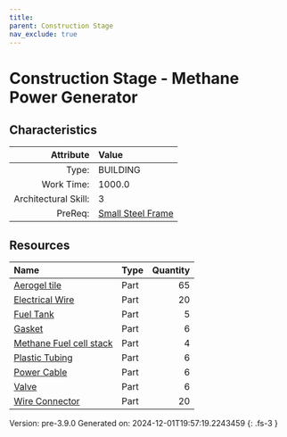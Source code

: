 ```yaml
---
title: 
parent: Construction Stage
nav_exclude: true
---
```

# Construction Stage - Methane Power Generator


## Characteristics

| Attribute      | Value |
|--------:|:------|
|Type:|BUILDING|
|Work Time:|1000.0|
|Architectural Skill:|3|
|PreReq:|[Small Steel Frame](../construction/small-steel-frame.html)|

## Resources

| Name | Type | Quantity |
|:-----|:-----|-----:|
|[Aerogel tile](../part/aerogel-tile.html)|Part|65|
|[Electrical Wire](../part/electrical-wire.html)|Part|20|
|[Fuel Tank](../part/fuel-tank.html)|Part|5|
|[Gasket](../part/gasket.html)|Part|6|
|[Methane Fuel cell stack](../part/methane-fuel-cell-stack.html)|Part|4|
|[Plastic Tubing](../part/plastic-tubing.html)|Part|6|
|[Power Cable](../part/power-cable.html)|Part|6|
|[Valve](../part/valve.html)|Part|6|
|[Wire Connector](../part/wire-connector.html)|Part|20|



Version: pre-3.9.0 Generated on: 2024-12-01T19:57:19.2243459
{: .fs-3 }